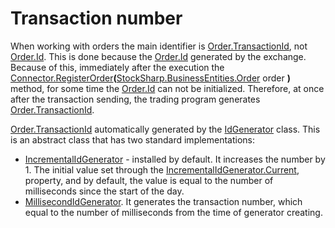 # Transaction number

When working with orders the main identifier is [Order.TransactionId](xref:StockSharp.BusinessEntities.Order.TransactionId), not [Order.Id](xref:StockSharp.BusinessEntities.Order.Id). This is done because the [Order.Id](xref:StockSharp.BusinessEntities.Order.Id) generated by the exchange. Because of this, immediately after the execution the [Connector.RegisterOrder](xref:StockSharp.Algo.Connector.RegisterOrder(StockSharp.BusinessEntities.Order))**(**[StockSharp.BusinessEntities.Order](xref:StockSharp.BusinessEntities.Order) order **)** method, for some time the [Order.Id](xref:StockSharp.BusinessEntities.Order.Id) can not be initialized. Therefore, at once after the transaction sending, the trading program generates [Order.TransactionId](xref:StockSharp.BusinessEntities.Order.TransactionId). 

[Order.TransactionId](xref:StockSharp.BusinessEntities.Order.TransactionId) automatically generated by the [IdGenerator](xref:Ecng.Common.IdGenerator) class. This is an abstract class that has two standard implementations: 

- [IncrementalIdGenerator](xref:Ecng.Common.IncrementalIdGenerator) \- installed by default. It increases the number by 1. The initial value set through the [IncrementalIdGenerator.Current](xref:Ecng.Common.IncrementalIdGenerator.Current), property, and by default, the value is equal to the number of milliseconds since the start of the day. 
- [MillisecondIdGenerator](xref:Ecng.Common.MillisecondIdGenerator). It generates the transaction number, which equal to the number of milliseconds from the time of generator creating. 
